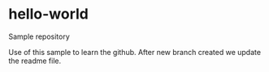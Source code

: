 # hello-world
Sample repository

Use of this sample to learn the github.
After new branch created we update the readme file.
